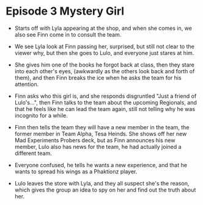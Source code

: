 # Episode 3 Mystery Girl

-  Starts off with Lyla appearing at the shop, and when she comes in, we also see Finn come in to consult the team.
-  We see Lyla look at Finn passing her, surprised, but still not clear to the viewer why, 
but then she goes to Lulo, and everyone just stares at him. 

- She gives him one of the books he forgot back at class, then they stare into each other's eyes, (awkwardly as the others look back and forth of them), 
and then Finn breaks the ice when he asks the team for his attention. 

- Finn asks who this girl is, and she responds disgruntled "Just a friend of Lulo's...", then Finn talks to the team about the upcoming Regionals, and that 
he feels like he can lead the team again, still not telling why he was incognito for a while.

- Finn then tells the team they will have a new member in the team, the former member in Team Alpha, Tesa Heinds. She shows off her new Mad Experiments Probers 
deck, but as Finn announces his new member, Lulo also has news for the team, he had actually joined a different team. 

- Everyone confused, he tells he wants a new experience, and that he wants to spread his wings as a Phaktionz player.
- Lulo leaves the store with Lyla, and they all suspect she's the reason, which gives the group an idea to spy on her and find out the truth about her.  
